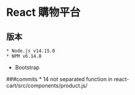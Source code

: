 # React 購物平台

## 版本
    * Node.js v14.15.0
    * NPM v6.14.8

* Bootstrap

###commits
    * 14 not separated function in react-cart/src/components/product.js/